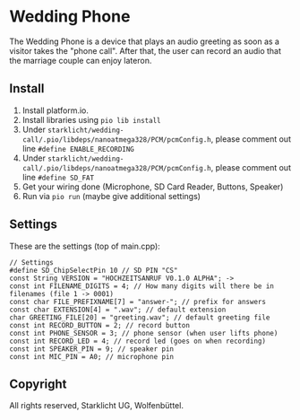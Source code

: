# Wedding Phone
The Wedding Phone is a device that plays an audio greeting as soon as a visitor takes the "phone call".
After that, the user can record an audio that the marriage couple can enjoy lateron.
## Install
1. Install platform.io.
2. Install libraries using `pio lib install`
3. Under `starklicht/wedding-call/.pio/libdeps/nanoatmega328/PCM/pcmConfig.h`, please comment out line `#define ENABLE_RECORDING`
4. Under `starklicht/wedding-call/.pio/libdeps/nanoatmega328/PCM/pcmConfig.h`, please comment out line `#define SD_FAT`
5. Get your wiring done (Microphone, SD Card Reader, Buttons, Speaker)
6. Run via `pio run` (maybe give additional settings)
## Settings
These are the settings (top of main.cpp):
```
// Settings
#define SD_ChipSelectPin 10 // SD PIN "CS"
const String VERSION = "HOCHZEITSANRUF V0.1.0 ALPHA"; -> 
const int FILENAME_DIGITS = 4; // How many digits will there be in filenames (file 1 -> 0001)
const char FILE_PREFIXNAME[7] = "answer-"; // prefix for answers
const char EXTENSION[4] = ".wav"; // default extension
char GREETING_FILE[20] = "greeting.wav"; // default greeting file
const int RECORD_BUTTON = 2; // record button
const int PHONE_SENSOR = 3; // phone sensor (when user lifts phone)
const int RECORD_LED = 4; // record led (goes on when recording)
const int SPEAKER_PIN = 9; // speaker pin 
const int MIC_PIN = A0; // microphone pin
``` 

## Copyright
All rights reserved, Starklicht UG, Wolfenbüttel.